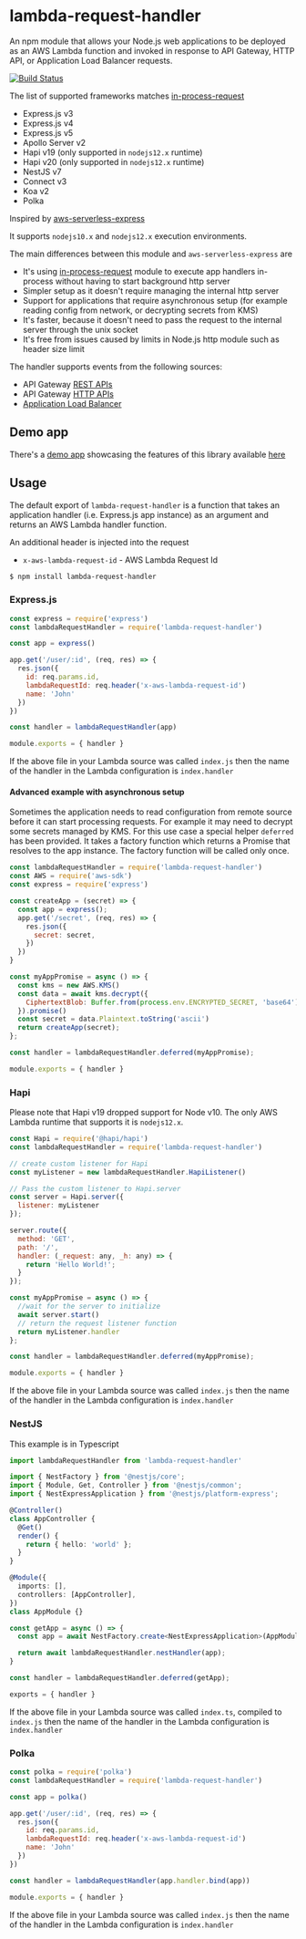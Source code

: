 # lambda-request-handler

An npm module that allows your Node.js web applications to be deployed as an AWS Lambda function and invoked in response to API Gateway, HTTP API, or Application Load Balancer requests.

[![Build Status](https://travis-ci.org/janaz/lambda-request-handler.svg?branch=master)](https://travis-ci.org/janaz/lambda-request-handler)

The list of supported frameworks matches [in-process-request](https://github.com/janaz/in-process-request)
* Express.js v3
* Express.js v4
* Express.js v5
* Apollo Server v2
* Hapi v19 (only supported in `nodejs12.x` runtime)
* Hapi v20 (only supported in `nodejs12.x` runtime)
* NestJS v7
* Connect v3
* Koa v2
* Polka

Inspired by [aws-serverless-express](https://github.com/awslabs/aws-serverless-express)

It supports `nodejs10.x` and `nodejs12.x` execution environments.

The main differences between this module and `aws-serverless-express` are
* It's using [in-process-request](https://github.com/janaz/in-process-request) module to execute app handlers in-process without having to start background http server
* Simpler setup as it doesn't require managing the internal http server
* Support for applications that require asynchronous setup (for example reading config from network, or decrypting secrets from KMS)
* It's faster, because it doesn't need to pass the request to the internal server through the unix socket
* It's free from issues caused by limits in Node.js http module such as header size limit

The handler supports events from the following sources:
- API Gateway [REST APIs](https://docs.aws.amazon.com/apigateway/latest/developerguide/apigateway-rest-api.html)
- API Gateway [HTTP APIs](https://docs.aws.amazon.com/apigateway/latest/developerguide/http-api.html)
- [Application Load Balancer](https://docs.aws.amazon.com/lambda/latest/dg/services-alb.html)

## Demo app

There's a [demo app](https://github.com/janaz/lambda-request-handler-example) showcasing the features of this library available [here](https://github.com/janaz/lambda-request-handler-example)

## Usage

The default export of `lambda-request-handler` is a function that takes an application handler (i.e. Express.js app instance) as an argument and returns an AWS Lambda handler function.

An additional header is injected into the request
* `x-aws-lambda-request-id` - AWS Lambda Request Id

```sh
$ npm install lambda-request-handler
```

### Express.js
```javascript
const express = require('express')
const lambdaRequestHandler = require('lambda-request-handler')

const app = express()

app.get('/user/:id', (req, res) => {
  res.json({
    id: req.params.id,
    lambdaRequestId: req.header('x-aws-lambda-request-id')
    name: 'John'
  })
})

const handler = lambdaRequestHandler(app)

module.exports = { handler }
```

If the above file in your Lambda source was called `index.js` then the name of the handler in the Lambda configuration is `index.handler`

#### Advanced example with asynchronous setup

Sometimes the application needs to read configuration from remote source before it can start processing requests. For example it may need to decrypt some secrets managed by KMS. For this use case a special helper `deferred` has been provided. It takes a factory function which returns a Promise that resolves to the app instance. The factory function will be called only once.

```javascript
const lambdaRequestHandler = require('lambda-request-handler')
const AWS = require('aws-sdk')
const express = require('express')

const createApp = (secret) => {
  const app = express();
  app.get('/secret', (req, res) => {
    res.json({
      secret: secret,
    })
  })
}

const myAppPromise = async () => {
  const kms = new AWS.KMS()
  const data = await kms.decrypt({
    CiphertextBlob: Buffer.from(process.env.ENCRYPTED_SECRET, 'base64')
  }).promise()
  const secret = data.Plaintext.toString('ascii')
  return createApp(secret);
};

const handler = lambdaRequestHandler.deferred(myAppPromise);

module.exports = { handler }

```

### Hapi

Please note that Hapi v19 dropped support for Node v10. The only AWS Lambda runtime that supports it is `nodejs12.x`.

```javascript
const Hapi = require('@hapi/hapi')
const lambdaRequestHandler = require('lambda-request-handler')

// create custom listener for Hapi
const myListener = new lambdaRequestHandler.HapiListener()

// Pass the custom listener to Hapi.server
const server = Hapi.server({
  listener: myListener
});

server.route({
  method: 'GET',
  path: '/',
  handler: (_request: any, _h: any) => {
    return 'Hello World!';
  }
});

const myAppPromise = async () => {
  //wait for the server to initialize
  await server.start()
  // return the request listener function
  return myListener.handler
};

const handler = lambdaRequestHandler.deferred(myAppPromise);

module.exports = { handler }
```

If the above file in your Lambda source was called `index.js` then the name of the handler in the Lambda configuration is `index.handler`

### NestJS

This example is in Typescript

```typescript
import lambdaRequestHandler from 'lambda-request-handler'

import { NestFactory } from '@nestjs/core';
import { Module, Get, Controller } from '@nestjs/common';
import { NestExpressApplication } from '@nestjs/platform-express';

@Controller()
class AppController {
  @Get()
  render() {
    return { hello: 'world' };
  }
}

@Module({
  imports: [],
  controllers: [AppController],
})
class AppModule {}

const getApp = async () => {
  const app = await NestFactory.create<NestExpressApplication>(AppModule);

  return await lambdaRequestHandler.nestHandler(app);
}

const handler = lambdaRequestHandler.deferred(getApp);

exports = { handler }
```

If the above file in your Lambda source was called `index.ts`, compiled to `index.js` then the name of the handler in the Lambda configuration is `index.handler`

### Polka

```javascript
const polka = require('polka')
const lambdaRequestHandler = require('lambda-request-handler')

const app = polka()

app.get('/user/:id', (req, res) => {
  res.json({
    id: req.params.id,
    lambdaRequestId: req.header('x-aws-lambda-request-id')
    name: 'John'
  })
})

const handler = lambdaRequestHandler(app.handler.bind(app))

module.exports = { handler }
```

If the above file in your Lambda source was called `index.js` then the name of the handler in the Lambda configuration is `index.handler`
